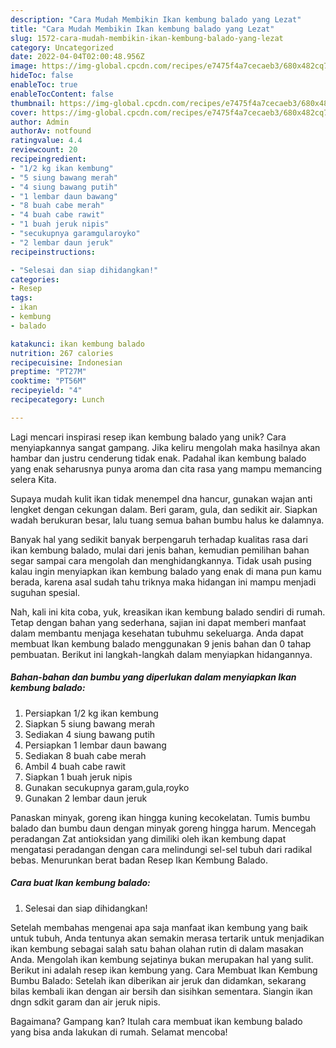 ```yaml
---
description: "Cara Mudah Membikin Ikan kembung balado yang Lezat"
title: "Cara Mudah Membikin Ikan kembung balado yang Lezat"
slug: 1572-cara-mudah-membikin-ikan-kembung-balado-yang-lezat
category: Uncategorized
date: 2022-04-04T02:00:48.956Z
image: https://img-global.cpcdn.com/recipes/e7475f4a7cecaeb3/680x482cq70/ikan-kembung-balado-foto-resep-utama.jpg
hideToc: false
enableToc: true
enableTocContent: false
thumbnail: https://img-global.cpcdn.com/recipes/e7475f4a7cecaeb3/680x482cq70/ikan-kembung-balado-foto-resep-utama.jpg
cover: https://img-global.cpcdn.com/recipes/e7475f4a7cecaeb3/680x482cq70/ikan-kembung-balado-foto-resep-utama.jpg
author: Admin
authorAv: notfound
ratingvalue: 4.4
reviewcount: 20
recipeingredient:
- "1/2 kg ikan kembung"
- "5 siung bawang merah"
- "4 siung bawang putih"
- "1 lembar daun bawang"
- "8 buah cabe merah"
- "4 buah cabe rawit"
- "1 buah jeruk nipis"
- "secukupnya garamgularoyko"
- "2 lembar daun jeruk"
recipeinstructions:

- "Selesai dan siap dihidangkan!"
categories:
- Resep
tags:
- ikan
- kembung
- balado

katakunci: ikan kembung balado 
nutrition: 267 calories
recipecuisine: Indonesian
preptime: "PT27M"
cooktime: "PT56M"
recipeyield: "4"
recipecategory: Lunch

---
```





Lagi mencari inspirasi resep ikan kembung balado yang unik? Cara menyiapkannya sangat gampang. Jika keliru mengolah maka hasilnya akan hambar dan justru cenderung tidak enak. Padahal ikan kembung balado yang enak seharusnya punya aroma dan cita rasa yang mampu memancing selera Kita.





Supaya mudah kulit ikan tidak menempel dna hancur, gunakan wajan anti lengket dengan cekungan dalam. Beri garam, gula, dan sedikit air. Siapkan wadah berukuran besar, lalu tuang semua bahan bumbu halus ke dalamnya.

Banyak hal yang sedikit banyak berpengaruh terhadap kualitas rasa dari ikan kembung balado, mulai dari jenis bahan, kemudian pemilihan bahan segar sampai cara mengolah dan menghidangkannya. Tidak usah pusing kalau ingin menyiapkan ikan kembung balado yang enak di mana pun kamu berada, karena asal sudah tahu triknya maka hidangan ini mampu menjadi suguhan spesial.






Nah, kali ini kita coba, yuk, kreasikan ikan kembung balado sendiri di rumah. Tetap dengan bahan yang sederhana, sajian ini dapat memberi manfaat dalam membantu menjaga kesehatan tubuhmu sekeluarga. Anda dapat membuat Ikan kembung balado menggunakan 9 jenis bahan dan 0 tahap pembuatan. Berikut ini langkah-langkah dalam menyiapkan hidangannya.

<!--inarticleads1-->

##### Bahan-bahan dan bumbu yang diperlukan dalam menyiapkan Ikan kembung balado:

1. Persiapkan 1/2 kg ikan kembung
1. Siapkan 5 siung bawang merah
1. Sediakan 4 siung bawang putih
1. Persiapkan 1 lembar daun bawang
1. Sediakan 8 buah cabe merah
1. Ambil 4 buah cabe rawit
1. Siapkan 1 buah jeruk nipis
1. Gunakan secukupnya garam,gula,royko
1. Gunakan 2 lembar daun jeruk


Panaskan minyak, goreng ikan hingga kuning kecokelatan. Tumis bumbu balado dan bumbu daun dengan minyak goreng hingga harum. Mencegah peradangan Zat antioksidan yang dimiliki oleh ikan kembung dapat mengatasi peradangan dengan cara melindungi sel-sel tubuh dari radikal bebas. Menurunkan berat badan Resep Ikan Kembung Balado. 

<!--inarticleads2-->

##### Cara buat Ikan kembung balado:


1. Selesai dan siap dihidangkan!

Setelah membahas mengenai apa saja manfaat ikan kembung yang baik untuk tubuh, Anda tentunya akan semakin merasa tertarik untuk menjadikan ikan kembung sebagai salah satu bahan olahan rutin di dalam masakan Anda. Mengolah ikan kembung sejatinya bukan merupakan hal yang sulit. Berikut ini adalah resep ikan kembung yang. Cara Membuat Ikan Kembung Bumbu Balado: Setelah ikan diberikan air jeruk dan didamkan, sekarang bilas kembali ikan dengan air bersih dan sisihkan sementara. Siangin ikan dngn sdkit garam dan air jeruk nipis. 

Bagaimana? Gampang kan? Itulah cara membuat ikan kembung balado yang bisa anda lakukan di rumah. Selamat mencoba!
